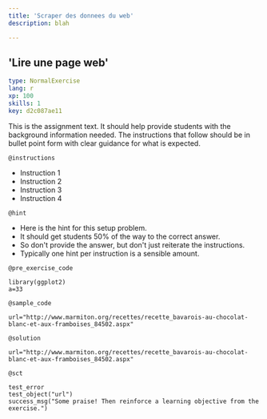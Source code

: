 ```yaml
---
title: 'Scraper des donnees du web'
description: blah

---
```


## 'Lire une page web'

```yaml
type: NormalExercise
lang: r
xp: 100
skills: 1
key: d2c087ae11
```

This is the assignment text. It should help provide students with the background information needed.
The instructions that follow should be in bullet point form with clear guidance for what is expected.

`@instructions`
- Instruction 1
- Instruction 2
- Instruction 3
- Instruction 4

`@hint`
- Here is the hint for this setup problem. 
- It should get students 50% of the way to the correct answer.
- So don't provide the answer, but don't just reiterate the instructions.
- Typically one hint per instruction is a sensible amount.

`@pre_exercise_code`

```{r}
library(ggplot2)
a=33
```

`@sample_code`

```{r}
url="http://www.marmiton.org/recettes/recette_bavarois-au-chocolat-blanc-et-aux-framboises_84502.aspx"
```

`@solution`

```{r}
url="http://www.marmiton.org/recettes/recette_bavarois-au-chocolat-blanc-et-aux-framboises_84502.aspx"
```

`@sct`

```{r}
test_error
test_object("url")
success_msg("Some praise! Then reinforce a learning objective from the exercise.")
```